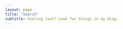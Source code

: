 ```yaml
---
layout: page
title: "Search"
subtitle: Feeling lost? Look for things in my blog.
---
```


<div id="search-box">
<script async src="https://cse.google.com/cse.js?cx=005057661448466884132:dtcv7abqpyt">
</script>
<div class="gcse-search"></div>
</div>
